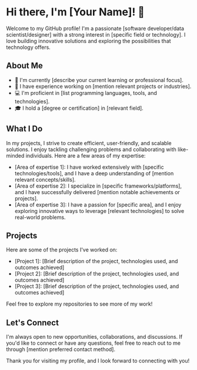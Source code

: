 # Hi there, I'm [Your Name]! 👋

Welcome to my GitHub profile! I'm a passionate [software developer/data scientist/designer] with a strong interest in [specific field or technology]. I love building innovative solutions and exploring the possibilities that technology offers.

## About Me

- 🌱 I'm currently [describe your current learning or professional focus].
- 💼 I have experience working on [mention relevant projects or industries].
- 💻 I'm proficient in [list programming languages, tools, and technologies].
- 🎓 I hold a [degree or certification] in [relevant field].

## What I Do

In my projects, I strive to create efficient, user-friendly, and scalable solutions. I enjoy tackling challenging problems and collaborating with like-minded individuals. Here are a few areas of my expertise:

- [Area of expertise 1]: I have worked extensively with [specific technologies/tools], and I have a deep understanding of [mention relevant concepts/skills].
- [Area of expertise 2]: I specialize in [specific frameworks/platforms], and I have successfully delivered [mention notable achievements or projects].
- [Area of expertise 3]: I have a passion for [specific area], and I enjoy exploring innovative ways to leverage [relevant technologies] to solve real-world problems.

## Projects

Here are some of the projects I've worked on:

- [Project 1]: [Brief description of the project, technologies used, and outcomes achieved]
- [Project 2]: [Brief description of the project, technologies used, and outcomes achieved]
- [Project 3]: [Brief description of the project, technologies used, and outcomes achieved]

Feel free to explore my repositories to see more of my work!

## Let's Connect

I'm always open to new opportunities, collaborations, and discussions. If you'd like to connect or have any questions, feel free to reach out to me through [mention preferred contact method].

Thank you for visiting my profile, and I look forward to connecting with you!

